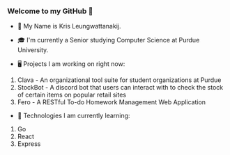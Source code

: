 ### Welcome to my GitHub 👋

- 🧑 My Name is Kris Leungwattanakij.

- 🎓 I'm currently a Senior studying Computer Science at Purdue University.

- 🖥️ Projects I am working on right now:
1) Clava - An organizational tool suite for student organizations at Purdue
2) StockBot - A discord bot that users can interact with to check the stock of certain items on popular retail sites
3) Fero - A RESTful To-do Homework Management Web Application

- 🌟 Technologies I am currently learning:
1) Go
2) React
3) Express
